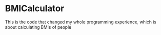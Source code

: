 # BMICalculator
This is the code that changed my whole programming experience, which is about calculating BMIs of people

